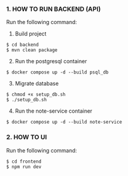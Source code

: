 ### 1. HOW TO RUN BACKEND (API)

Run the following command:

1. Build project
```
$ cd backend
$ mvn clean package
```
2. Run the postgresql container
```
$ docker compose up -d --build psql_db
```
3. Migrate database
```
$ chmod +x setup_db.sh
$ ./setup_db.sh
```
4. Run the note-service container
```
$ docker compose up -d --build note-service
```

### 2. HOW TO UI

Run the following command:

```
$ cd frontend
$ npm run dev
```
